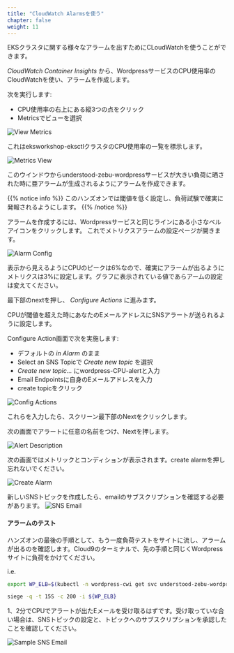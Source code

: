 ```yaml
---
title: "CloudWatch Alarmsを使う"
chapter: false
weight: 11
---
```


<!--
You can use the CloudWatch metrics to generate various alarms for your EKS Cluster based on assigned metrics.
-->
EKSクラスタに関する様々なアラームを出すためにCLoudWatchを使うことができます。

<!--
In _CloudWatch Container Insights_ we’re going to drill down to create an alarm using CloudWatch for CPU Utilization of the Wordpress service.
-->
_CloudWatch Container Insights_ から、WordpressサービスのCPU使用率のCloudWatchを使い、アラームを作成します。

<!--
To do so:
-->
次を実行します:

<!--
* Click on the three vertical dots in the upper right of the CPU Utilization box.
* Select View in Metrics.
-->
* CPU使用率の右上にある縦3つの点をクリック
* Metricsでビューを選択

![View Metrics](/images/ekscwci/viewinmetrics.png)

<!--
This will isolate us to a single pane view of CPU Utilization for the eksworkshop-eksctl cluster.
-->
これはeksworkshop-eksctlクラスタのCPU使用率の一覧を標示します。

![Metrics View](/images/ekscwci/metricsview.png)

<!--
From this window we can create alarms for the understood-zebu-wordpress service so we know when it’s under heavy load.
-->
このウインドウからunderstood-zebu-wordpressサービスが大きい負荷に晒された時に亜アラームが生成されるようにアラームを作成できます。

<!--
{{% notice info %}}
For this lab we’re going to set the threshold low so we can guarantee to set it off with the load test.
{{% /notice %}}
-->
{{% notice info %}}
このハンズオンでは閾値を低く設定し、負荷試験で確実に発報されるようにします。
{{% /notice %}}

<!--
To create an alarm, click on the small bell icon in line with the Wordpress service.
This will take you to the metrics alarm configuration screen.
-->
アラームを作成するには、Wordpressサービスと同じラインにある小さなベルアイコンをクリックします。
これでメトリクスアラームの設定ページが開きます。

![Alarm Config](/images/ekscwci/alarmconfig.png)

<!--
As we can see from the screen we peaked CPU at over 6 % so we’re going to set our metric to 3% to assure it sets off an alarm. Set your alarm to 50% of whatever you max was during the load test on the graph.
-->
表示から見えるようにCPUのピークは6%なので、確実にアラームが出るようにメトリクスは3%に設定します。グラフに表示されている値であらアームの設定は変えてください。

<!--
Click next on the bottom and continue to _Configure Actions_.
-->
最下部のnextを押し、 _Configure Actions_ に進みます。

<!--
We’re going to create a configuration to send an SNS alert to your email address when CPU gets above your threshold.
-->
CPUが閾値を超えた時にあなたのEメールアドレスにSNSアラートが送られるように設定します。

<!--
On the Configure Action screen:
-->
Configure Action画面で次を実施します:

<!--
* Leave default of _in Alarm_.
* Select _Create new topic_ under Select and SNS Topic.
* In _Create new topic..._ name it wordpress-CPU-alert.
* In Email Endpoints enter your email address.
* Click create topic.
-->
* デフォルトの _in Alarm_ のまま
* Select an SNS Topicで _Create new topic_ を選択
* _Create new topic..._ にwordpress-CPU-alertと入力
* Email Endpointsに自身のEメールアドレスを入力
* create topicをクリック

![Config Actions](/images/ekscwci/configactions.png)

<!--
Once those items are set, you can click Next at the bottom of the screen.
-->
これらを入力したら、スクリーン最下部のNextをクリックします。

<!--
On the next screen we’ll add a unique name for our alert, and press Next.
-->
次の画面でアラートに任意の名前をつけ、Nextを押します。

![Alert Description](/images/ekscwci/alertdescription.png)

<!--
The next screen will show your metric and the conditions. Make sure to click create alarm. 
-->
次の画面ではメトリックとコンディションが表示されます。create alarmを押し忘れないでください。

![Create Alarm](/images/ekscwci/createalarm.png)

<!--
After creating your new SNS topic you will need to verify your subscription in your email.
-->
新しいSNSトピックを作成したら、emailのサブスクリプションを確認する必要があります。
![SNS Email](/images/ekscwci/snsemail.png)

<!--
#### Testing your alarm
-->
#### アラームのテスト

<!--
For the last step of this lab, we’re going to run one more load test on our site to verify our alarm triggers.  Go back to your Cloud9 terminal and run the same commands we can previously to load up our Wordpress site.
-->
ハンズオンの最後の手順として、もう一度負荷テストをサイトに流し、アラームが出るのを確認します。Cloud9のターミナルで、先の手順と同じくWordpressサイトに負荷をかけてください。

i.e.

```bash
export WP_ELB=$(kubectl -n wordpress-cwi get svc understood-zebu-wordpress -o jsonpath="{.status.loadBalancer.ingress[].hostname}")

siege -q -t 15S -c 200 -i ${WP_ELB}
```

<!--
In a minute or two, you should receive and email about your CPU being in alert. If you don’t verify your SNS topic configuration and that you’ve accepted the subscription to the topic.
-->
1、2分でCPUでアラートが出たEメールを受け取るはずです。受け取っていな合い場合は、SNSトピックの設定と、トピックへのサブスクリプションを承認したことを確認してください。

![Sample SNS Email](/images/ekscwci/sampleemail.png)
